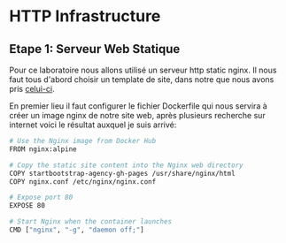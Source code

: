 # HTTP Infrastructure

## Etape 1: Serveur Web Statique
Pour ce laboratoire nous allons utilisé un serveur http static nginx. Il nous faut tous d'abord choisir un template de site, dans notre que nous avons pris [celui-ci](https://startbootstrap.com/theme/agency). 

En premier lieu il faut configurer le fichier Dockerfile qui nous servira à créer un image nginx de notre site web, après plusieurs recherche sur internet voici le résultat auxquel je suis arrivé:

```bash
# Use the Nginx image from Docker Hub
FROM nginx:alpine

# Copy the static site content into the Nginx web directory
COPY startbootstrap-agency-gh-pages /usr/share/nginx/html
COPY nginx.conf /etc/nginx/nginx.conf

# Expose port 80
EXPOSE 80

# Start Nginx when the container launches
CMD ["nginx", "-g", "daemon off;"]
```

